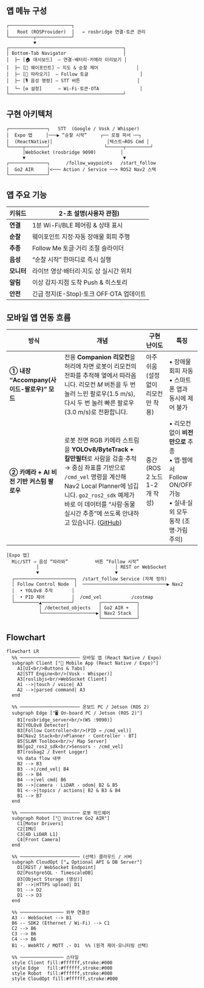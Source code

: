 ## 앱 메뉴 구성

```
┌───────────────────────┐
│   Root (ROSProvider)  │   ← rosbridge 연결·토큰 관리
└─────────┬─────────────┘
          ▼
┌──────────────────────────────────────────┐
│ Bottom-Tab Navigator                     │
│  ├─ [🏠 대시보드]  — 연결·배터리·카메라 미리보기 │
│  ├─ [📍 웨이포인트] — 지도 & 순찰 제어              │
│  ├─ [👣 따라오기]  — Follow 토글                   │
│  ├─ [🎙 음성 명령] — STT 버튼                     │
│  └─ [⚙️ 설정]      — Wi-Fi·토큰·OTA               │
└──────────────────────────────────────────┘

```

## 구현 아키텍처

```
┌──────────────┐   STT  (Google / Vosk / Whisper)
│  Expo 앱     │───▶ “순찰 시작”     ┌── 로컬 파서 ──┐
│  (ReactNative)│                    │텍스트→ROS Cmd │
└─────┬────────┘                    └──────┬─────────┘
      │WebSocket (rosbridge 9090)         │
      ▼                                    ▼
┌──────────────┐      /follow_waypoints   /start_follow
│  Go2 AIR     │<─── Action / Service ──> ROS2 Nav2 스택
└──────────────┘

```

## 앱 주요 기능

| 키워드     | 2-초 설명(사용자 관점)                  |
| ---------- | --------------------------------------- |
| **연결**   | 1분 Wi-Fi/BLE 페어링 & 상태 표시        |
| **순찰**   | 웨이포인트 지정·자동 장애물 회피 주행   |
| **추종**   | Follow Me 토글·거리 조절 슬라이더       |
| **음성**   | “순찰 시작” 한마디로 즉시 실행          |
| **모니터** | 라이브 영상·배터리·지도 상 실시간 위치  |
| **알림**   | 이상 감지·지점 도착 Push & 히스토리     |
| **안전**   | 긴급 정지(E-Stop)·토크 OFF·OTA 업데이트 |

## 모바일 앱 연동 흐름

| 방식                                       | 개념                                                                                                                                                                                                                                                                     | 구현 난이도                         | 특징                                                                                                           |
| ------------------------------------------ | ------------------------------------------------------------------------------------------------------------------------------------------------------------------------------------------------------------------------------------------------------------------------ | ----------------------------------- | -------------------------------------------------------------------------------------------------------------- |
| **① 내장 “Accompany(사이드-팔로우)” 모드** | 전용 **Companion 리모컨**을 허리에 차면 로봇이 리모컨의 전파를 추적해 옆에서 따라옵니다. 리모컨 _M_ 버튼을 두 번 눌러 느린 팔로우(1.5 m/s), 다시 두 번 눌러 빠른 팔로우(3.0 m/s)로 전환합니다.                                                                           | 아주 쉬움 (설정 없이 리모컨만 착용) | • 장애물 회피 자동<br>• 스마트폰 앱과 동시에 제어 불가                                                         |
| **② 카메라 + AI 비전 기반 커스텀 팔로우**  | 로봇 전면 RGB 카메라 스트림을 **YOLOv8/ByteTrack + 칼만필터**로 사람을 검출·추적 → 중심 좌표를 기반으로 `/cmd_vel` 명령을 계산해 Nav2 Local Planner에 넘깁니다. `go2_ros2_sdk` 예제가 바로 이 데이터를 “사람·동물 실시간 추종”에 쓰도록 안내하고 있습니다. ([GitHub][1]) | 중간 (ROS 2 노드 1-2개 작성)        | • 리모컨 없이 **비전 만으로** 추종<br>• 앱·웹에서 Follow ON/OFF 가능<br>• 실내·실외 모두 동작 (조명·가림 주의) |

[1]: https://github.com/abizovnuralem/go2_ros2_sdk "GitHub - abizovnuralem/go2_ros2_sdk: Unofficial ROS2 SDK support for Unitree GO2 AIR/PRO/EDU"

```
[Expo 앱]
  Mic/STT → 음성 “따라와”          버튼 “Follow 시작”
           │                            │ REST or WebSocket
           ▼                            ▼
  ┌──────────────────────┐  /start_follow Service (자체 정의)
  │ Follow Control Node  │  ───────────────────────────────▶ Nav2
  │  • YOLOv8 추적       │
  │  • PID 제어          │  /cmd_vel           /costmap
  └─────────▲───────────┘         ┌─────────────┐
            │ /detected_objects   │ Go2 AIR +   │
            └────────────────────▶│ Nav2 Stack  │
                                  └─────────────┘

```

## Flowchart

```
flowchart LR
  %% ────────────────────── 모바일 앱 (React Native / Expo)
  subgraph Client ["📱 Mobile App (React Native / Expo)"]
    A1[UI<br/>Buttons & Tabs]
    A2[STT Engine<br/>(Vosk · Whisper)]
    A3[roslibjs<br/>WebSocket Client]
    A1 -->|touch / voice| A3
    A2 -->|parsed command| A3
  end

  %% ────────────────────── 온보드 PC / Jetson (ROS 2)
  subgraph Edge ["🖥️ On-board PC / Jetson (ROS 2)"]
    B1[rosbridge_server<br/>(WS :9090)]
    B2[YOLOv8 Detector]
    B3[Follow Controller<br/>(PID → /cmd_vel)]
    B4[Nav2 Stack<br/>Planner · Controller · BT]
    B5[SLAM Toolbox<br/>/ Map Server]
    B6[go2_ros2_sdk<br/>Sensors · /cmd_vel]
    B7[rosbag2 / Event Logger]
    %% data flow 내부
    B2 --> B3
    B3 -->|/cmd_vel| B4
    B5 --> B4
    B4 -->|vel cmd| B6
    B6 -->|camera · LiDAR · odom| B2 & B5
    B1 <-->|topics / actions| B2 & B3 & B4
    B1 --> B7
  end

  %% ────────────────────── 로봇 하드웨어
  subgraph Robot ["🤖 Unitree Go2 AIR"]
    C1[Motor Drivers]
    C2[IMU]
    C3[4D LiDAR L1]
    C4[Front Camera]
  end

  %% ────────────────────── (선택) 클라우드 / 서버
  subgraph CloudOpt ["☁️ Optional API & DB Server"]
    D1[REST / WebSocket Endpoint]
    D2[PostgreSQL · TimescaleDB]
    D3[Object Storage (영상)]
    B7 -->|HTTPS upload| D1
    D1 --> D2
    D1 --> D3
  end

  %% ──────────────── 외부 연결선
  A3 -- WebSocket --> B1
  B6 -- SDK2 (Ethernet / Wi-Fi) --> C1
  C2 --> B6
  C3 --> B6
  C4 --> B6
  B1 -. WebRTC / MQTT .- D1  %% (원격 제어·모니터링 선택)

  %% ──────────────── 스타일
  style Client fill:#ffffff,stroke:#000
  style Edge   fill:#ffffff,stroke:#000
  style Robot  fill:#ffffff,stroke:#000
  style CloudOpt fill:#ffffff,stroke:#000

```
